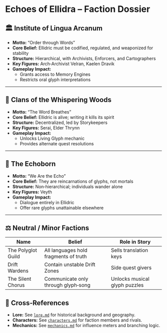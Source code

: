 # Echoes of Ellidra – Faction Dossier

## 🏛️ Institute of Lingua Arcanum
- **Motto:** “Order through Words”
- **Core Belief:** Ellidric must be codified, regulated, and weaponized for stability
- **Structure:** Hierarchical, with Archivists, Enforcers, and Cartographers
- **Key Figures:** Arch‑Archivist Velran, Kaelen Dravik
- **Gameplay Impact:**
  - Grants access to Memory Engines
  - Restricts oral glyph interpretations

---

## 🌲 Clans of the Whispering Woods
- **Motto:** “The Word Breathes”
- **Core Belief:** Ellidric is alive; writing it kills its spirit
- **Structure:** Decentralized, led by Storykeepers
- **Key Figures:** Serai, Elder Thrynn
- **Gameplay Impact:**
  - Unlocks Living Glyph mechanic
  - Provides alternate quest resolutions

---

## 🔮 The Echoborn
- **Motto:** “We Are the Echo”
- **Core Belief:** They are reincarnations of glyphs, not mortals
- **Structure:** Non‑hierarchical; individuals wander alone
- **Key Figures:** Veyth
- **Gameplay Impact:**
  - Dialogue entirely in Ellidric
  - Offer rare glyphs unattainable elsewhere

---

## ⚖️ Neutral / Minor Factions
| Name | Belief | Role in Story |
|------|--------|---------------|
| The Polyglot Guild | All languages hold fragments of truth | Sells translation keys |
| Drift Wardens | Contain unstable Drift Zones | Side quest givers |
| The Silent Chorus | Communicate only through glyph‑song | Unlocks musical glyph puzzles |

## 🔗 Cross‑References
- **Lore:** See [`lore.md`](./lore.md) for historical background and geography.
- **Characters:** See [`characters.md`](./characters.md) for faction members and rivals.
- **Mechanics:** See [`mechanics.md`](./mechanics.md) for influence meters and branching logic.
